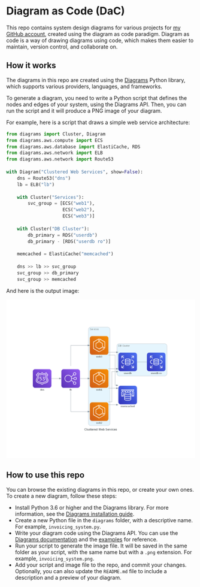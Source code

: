 # Diagram as Code (DaC)

This repo contains system design diagrams for various projects for [my GitHub account](https://github.com/bruce-mig), created using the diagram as code paradigm. Diagram as code is a way of drawing diagrams using code, which makes them easier to maintain, version control, and collaborate on. 

## How it works

The diagrams in this repo are created using the [Diagrams](https://diagrams.mingrammer.com/) Python library, which supports various providers, languages, and frameworks. 

To generate a diagram, you need to write a Python script that defines the nodes and edges of your system, using the Diagrams API. Then, you can run the script and it will produce a PNG image of your diagram. 

For example, here is a script that draws a simple web service architecture:

```python
from diagrams import Cluster, Diagram
from diagrams.aws.compute import ECS
from diagrams.aws.database import ElastiCache, RDS
from diagrams.aws.network import ELB
from diagrams.aws.network import Route53

with Diagram("Clustered Web Services", show=False):
    dns = Route53("dns")
    lb = ELB("lb")

    with Cluster("Services"):
        svc_group = [ECS("web1"),
                     ECS("web2"),
                     ECS("web3")]

    with Cluster("DB Cluster"):
        db_primary = RDS("userdb")
        db_primary - [RDS("userdb ro")]

    memcached = ElastiCache("memcached")

    dns >> lb >> svc_group
    svc_group >> db_primary
    svc_group >> memcached

```

And here is the output image:

![Web Service](examples/clustered_web_services.png)

## How to use this repo

You can browse the existing diagrams in this repo, or create your own ones. To create a new diagram, follow these steps:

- Install Python 3.6 or higher and the Diagrams library. For more information, see the [Diagrams installation guide](https://diagrams.mingrammer.com/docs/getting-started/installation).
- Create a new Python file in the `diagrams` folder, with a descriptive name. For example, `invoicing_system.py`.
- Write your diagram code using the Diagrams API. You can use the [Diagrams documentation](https://diagrams.mingrammer.com/docs/guides/diagram) and the [examples](https://diagrams.mingrammer.com/docs/nodes/aws) for reference.
- Run your script to generate the image file. It will be saved in the same folder as your script, with the same name but with a `.png` extension. For example, `invoicing_system.png`.
- Add your script and image file to the repo, and commit your changes. Optionally, you can also update the `README.md` file to include a description and a preview of your diagram.

<!-- ## Contributing

If you want to contribute to this repo, please follow the [contribution guidelines](docs/CONTRIBUTING.md).

## License

This repo is licensed under the [MIT License](LICENSE). -->
